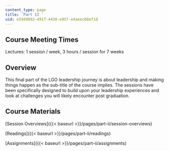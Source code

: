 ```yaml
---
content_type: page
title: 'Part II '
uid: e5949092-491f-4438-e957-e4aeec68ef1d
---
```


Course Meeting Times
--------------------

Lectures: 1 session / week, 3 hours / session for 7 weeks

Overview
--------

This final part of the LGO leadership journey is about leadership and making things happen as the sub-title of the course implies. The sessions have been specifically designed to build upon your leadership experiences and look at challenges you will likely encounter post graduation.

Course Materials
----------------

[Session Overviews]({{< baseurl >}}/pages/part-ii/session-overviews)

[Readings]({{< baseurl >}}/pages/part-ii/readings)

[Assignments]({{< baseurl >}}/pages/part-ii/assignments)